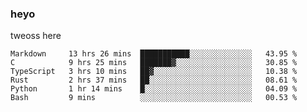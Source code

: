 ### heyo
tweoss here

<!--START_SECTION:waka-->

```text
Markdown     13 hrs 26 mins  ███████████░░░░░░░░░░░░░░   43.95 %
C            9 hrs 25 mins   ███████▓░░░░░░░░░░░░░░░░░   30.85 %
TypeScript   3 hrs 10 mins   ██▓░░░░░░░░░░░░░░░░░░░░░░   10.38 %
Rust         2 hrs 37 mins   ██░░░░░░░░░░░░░░░░░░░░░░░   08.61 %
Python       1 hr 14 mins    █░░░░░░░░░░░░░░░░░░░░░░░░   04.09 %
Bash         9 mins          ░░░░░░░░░░░░░░░░░░░░░░░░░   00.53 %
```

<!--END_SECTION:waka-->

<!--
**Tweoss/tweoss** is a ✨ _special_ ✨ repository because its `README.md` (this file) appears on your GitHub profile.

Here are some ideas to get you started:

- 🔭 I’m currently working on ...
- 🌱 I’m currently learning ...
- 👯 I’m looking to collaborate on ...
- 🤔 I’m looking for help with ...
- 💬 Ask me about ...
- 📫 How to reach me: ...
- 😄 Pronouns: ...
- ⚡ Fun fact: ...
-->
